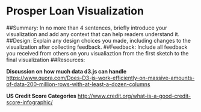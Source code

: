 # Prosper Loan Visualization
##Summary:
In no more than 4 sentences, briefly introduce your visualization and add any context that can help readers understand it.
##Design:
Explain any design choices you made, including changes to the visualization after collecting feedback.
##Feedback:
Include all feedback you received from others on yoru visualiaztion from the first sketch to the final visualization
##Resources:

**Discussion on how much data d3.js can handle**
https://www.quora.com/Does-D3-js-work-efficiently-on-massive-amounts-of-data-200-million-rows-with-at-least-a-dozen-columns

**US Credit Score Categories**
http://www.credit.org/what-is-a-good-credit-score-infographic/
